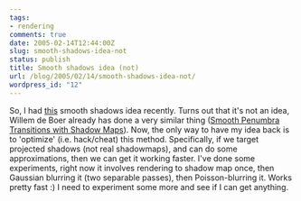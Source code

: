 ```yaml
---
tags:
- rendering
comments: true
date: 2005-02-14T12:44:00Z
slug: smooth-shadows-idea-not
status: publish
title: Smooth shadows idea (not)
url: /blog/2005/02/14/smooth-shadows-idea-not/
wordpress_id: "12"
---
```


So, I had [this](/blog/2005/02/11/things-to-try) smooth shadows idea recently. Turns out that it's not an idea, Willem de Boer already has done a very similar thing ([Smooth Penumbra Transitions with Shadow Maps](http://www.whdeboer.com/writings.html)). Now, the only way to have my idea back is to 'optimize' (i.e. hack/cheat) this method. Specifically, if we target projected shadows (not real shadowmaps), and can do some approximations, then we can get it working faster. I've done some experiments, right now it involves rendering to shadow map once, then Gaussian blurring it (two separable passes), then Poisson-blurring it. Works pretty fast :) I need to experiment some more and see if I can get anything.

